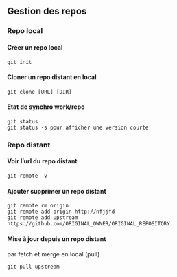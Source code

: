 ## Gestion des repos
### Repo local
#### Créer un repo local
```
git init
```
#### Cloner un repo distant en local
```
git clone [URL] [DIR]
```
#### Etat de synchro work/repo
```
git status
git status -s pour afficher une version courte
```
### Repo distant
#### Voir l’url du repo distant
```
git remote -v
```
#### Ajouter supprimer un repo distant
```
git remote rm origin
git remote add origin http://nfjjfd
git remote add upstream https://github.com/ORIGINAL_OWNER/ORIGINAL_REPOSITORY
```
#### Mise à jour depuis un repo distant 
par fetch et merge en local (pull)
```
git pull upstream
```
